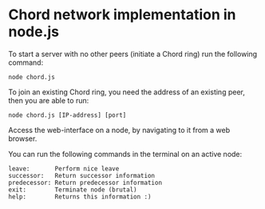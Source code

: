 # Chord network implementation in node.js

To start a server with no other peers (initiate a Chord ring) run the following command:

```
node chord.js
```

To join an existing Chord ring, you need the address of an existing peer, then you are able to run:

```
node chord.js [IP-address] [port]
```

Access the web-interface on a node, by navigating to it from a web browser.

You can run the following commands in the terminal on an active node:

```
leave:       Perform nice leave
successor:   Return successor information
predecessor: Return predecessor information
exit:        Terminate node (brutal)
help:        Returns this information :)
```
